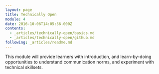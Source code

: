 ```yaml
---
layout: page
title: Technically Open
module: 4
date: 2016-10-06T14:05:56.000Z
contents:
  - _articles/technically-open/basics.md
  - _articles/technically-open/github.md
following: _articles/readme.md
---
```


This module will provide learners with introduction, and learn-by-doing opportunities to understand communication norms, and experiment with technical skillsets.
